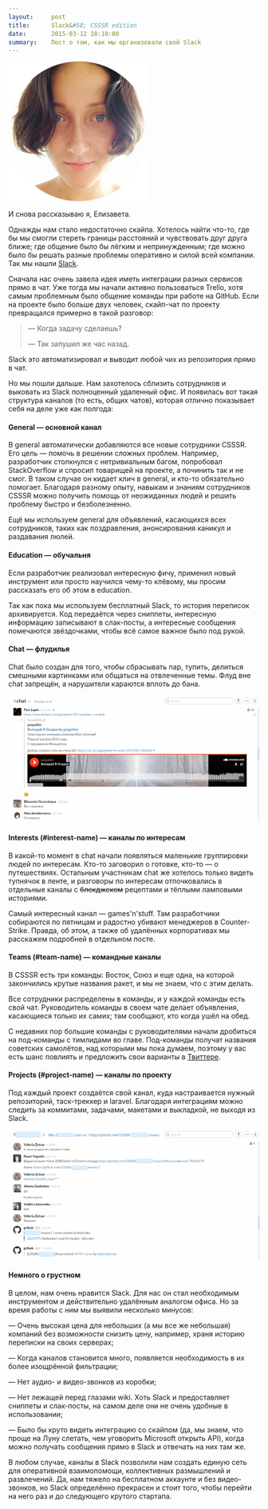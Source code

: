 ```yaml
---
layout:     post
title:      Slack&#58; CSSSR edition
date:       2015-03-12 18:10:00
summary:    Пост о том, как мы организовали свой Slack
---
```


![EYanovskaya](/images/eyanovskaya.png)

И снова рассказываю я, Елизавета.

Однажды нам стало недостаточно скайпа. Хотелось найти что-то, где бы мы смогли стереть границы расстояний и чувствовать друг друга ближе; где общение было бы лёгким и непринужденным; где можно было бы решать разные проблемы оперативно и силой всей компании. Так мы нашли [Slack](http://bit.ly/1Mu3ujA).

Сначала нас очень завела идея иметь интеграции разных сервисов прямо в чат. Уже тогда мы начали активно пользоваться Trello, хотя самым проблемным было общение команды при работе на GitHub. Если на проекте было больше двух человек, скайп-чат по проекту превращался примерно в такой разговор:

<blockquote>
<p>— Когда задачу сделаешь?</p>
<p>— Так запушил же час назад.</p>
</blockquote>

Slack это автоматизировал и выводит любой чих из репозитория прямо в чат.

Но мы пошли дальше. Нам захотелось сблизить сотрудников и выковать из Slack полноценный удаленный офис. И появилась вот такая структура каналов (то есть, общих чатов), которая отлично показывает себя на деле уже как полгода:

#### General — основной канал

В general автоматически добавляются все новые сотрудники CSSSR. Его цель — помочь в решении сложных проблем. Например, разработчик столкнулся с нетривиальным багом, попробовал StackOverflow и спросил товарищей на проекте, а починить так и не смог. В таком случае он кидает клич в general, и кто-то обязательно помогает. Благодаря разному опыту, навыкам и знаниям сотрудников CSSSR можно получить помощь от неожиданных людей и решить проблему быстро и безболезненно.

Ещё мы используем general для объявлений, касающихся всех сотрудников, таких как поздравления, анонсирования каникул и раздавания люлей.

#### Education — обучальня

Если разработчик реализовал интересную фичу, применил новый инструмент или просто научился чему-то клёвому, мы просим рассказать его об этом в education.

Так как пока мы используем бесплатный Slack, то история переписок архивируется. Код передаётся через сниппеты,  интересную информацию записывают в слак-посты, а интересные сообщения помечаются звёздочками, чтобы всё самое важное было под рукой.

#### Chat — флудилья

Chat было создан для того, чтобы сбрасывать пар, тупить, делиться смешными картинками или общаться на отвлеченные темы. Флуд вне chat запрещён, а нарушители караются вплоть до бана.

![Chat](/images/chat-example.png)

#### Interests (#interest-name) — каналы по интересам

В какой-то момент в chat начали появляться маленькие группировки людей по интересам. Кто-то заговорил о готовке, кто-то — о путешествиях. Остальным участникам chat же хотелось только видеть тупнячок в ленте, и разговоры по интересам отпочковались в отдельные каналы с <s>блекджеком</s> рецептами и тёплыми ламповыми историями.

Самый интересный канал — games'n'stuff. Там разработчики собираются по пятницам и радостно убивают менеджеров в Counter-Strike. Правда, об этом, а также об удалённых корпоративах мы расскажем подробней в отдельном посте.

#### Teams (#team-name) — командные каналы

В CSSSR есть три команды: Восток, Союз и еще одна, на которой закончились крутые названия ракет, и мы не знаем, что с этим делать.

Все сотрудники распределены в команды, и у каждой команды есть свой чат. Руководитель команды в своем чате делает объявления, касающиеся только их самих; там сообщают, кто когда ушёл на обед.

С недавних пор большие команды с руководителями начали дробиться на под-команды с тимлидами во главе. Под-команды получат названия советских самолётов, над которыми мы пока думаем, поэтому у вас есть шанс повлиять и предложить свои варианты в [Твиттере](http://bit.ly/1EzPmoj).

#### Projects (#project-name) — каналы по проекту

Под каждый проект создаётся свой канал, куда настраивается нужный репозиторий, таск-треккер и laravel. Благодаря интеграциям можно следить за коммитами, задачами, макетами и выкладкой, не выходя из Slack.

![Slack](/images/project-example.png)

#### Немного о грустном

В целом, нам очень нравится Slack. Для нас он стал необходимым инструментом и действительно удалённым аналогом офиса. Но за время работы с ним мы выявили несколько минусов:

<p>— Очень высокая цена для небольших (а мы все же небольшая) компаний без возможности снизить цену, например, храня историю переписки на своих серверах;</p>
<p>— Когда каналов становится много, появляется необходимость в их более изощрённой фильтрации;</p>
<p>— Нет аудио- и видео-звонков из коробки;</p>
<p>— Нет лежащей перед глазами wiki. Хоть Slack и предоставляет сниппеты и слак-посты, на самом деле они не очень удобные в использовании;</p>
<p>— Было бы круто видеть интеграцию со скайпом (да, мы знаем, что проще на Луну слетать, чем уговорить Microsoft открыть API), когда можно получать сообщения прямо в Slack и отвечать на них там же.</p>

В любом случае, каналы в Slack позволили нам создать единую сеть для оперативной взаимопомощи, коллективных размышлений и развлечений. Да, нам тяжело на бесплатном аккаунте и без видео-звонков, но Slack определённо прекрасен и стоит того, чтобы перейти на него раз и до следующего крутого стартапа.
